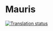 Mauris
======

[![Translation status](http://weblate.cvo-technologies.com/widgets/mauris-287x66-grey.png)](http://weblate.cvo-technologies.com/engage/mauris/?utm_source=git-repository)
